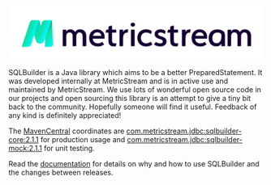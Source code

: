 [![MetricStream](docs/MetricStream_Logo.png)][MetricStream]

SQLBuilder is a Java library which aims to be a better PreparedStatement. It was developed internally at MetricStream
and is in active use and maintained by MetricStream. We use lots of wonderful open source code in our projects and open
sourcing this library is an attempt to give a tiny bit back to the community. Hopefully someone will find it useful.
Feedback of any kind is definitely appreciated!

The [MavenCentral] coordinates are
[com.metricstream.jdbc:sqlbuilder-core:2.1.1](https://search.maven.org/artifact/com.metricstream.jdbc/sqlbuilder-core/2.1.1/jar)
for production usage and
[com.metricstream.jdbc:sqlbuilder-mock:2.1.1](https://search.maven.org/artifact/com.metricstream.jdbc/sqlbuilder-mock/2.1.1/jar)
for unit testing.

Read the [documentation](docs/Rationale.md) for details on why and how to use SQLBuilder and the changes between releases.

[MetricStream]: https://www.metricstream.com/
[MavenCentral]: https://mvnrepository.com/
